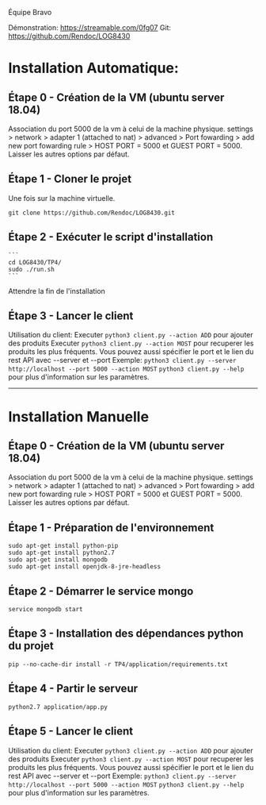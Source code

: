 Équipe Bravo

Démonstration: https://streamable.com/0fg07
Git: https://github.com/Rendoc/LOG8430

# Installation Automatique:

## Étape 0 - Création de la VM (ubuntu server 18.04)
  Association du port 5000 de la vm à celui de la machine physique.
    settings > network > adapter 1 (attached to nat) > advanced > Port fowarding > add new port fowarding rule > HOST PORT = 5000 et GUEST PORT = 5000. 
    Laisser les autres options par défaut.

## Étape 1 - Cloner le projet
  Une fois sur la machine virtuelle.

  ```git clone https://github.com/Rendoc/LOG8430.git```

## Étape 2 - Exécuter le script d'installation  
    ```
    cd LOG8430/TP4/
    sudo ./run.sh 
    ```

  Attendre la fin de l'installation

## Étape 3 - Lancer le client

  Utilisation du client:
    Executer ```python3 client.py --action ADD``` pour ajouter des produits
    Executer ```python3 client.py --action MOST``` pour recuperer les produits les plus fréquents.
    Vous pouvez aussi spécifier le port et le lien du rest API avec --server et --port
      Exemple: ```python3 client.py --server http://localhost --port 5000 --action MOST```
      ```python3 client.py --help``` pour plus d'information sur les paramètres.

_________________________________________________________________________________________________


# Installation Manuelle

## Étape 0 - Création de la VM (ubuntu server 18.04)
  Association du port 5000 de la vm à celui de la machine physique.
    settings > network > adapter 1 (attached to nat) > advanced > Port fowarding > add new port fowarding rule > HOST PORT = 5000 et GUEST PORT = 5000. 
    Laisser les autres options par défaut.

## Étape 1 - Préparation de l'environnement
  ```
  sudo apt-get install python-pip 
  sudo apt-get install python2.7
  sudo apt-get install mongodb
  sudo apt-get install openjdk-8-jre-headless
  ```

## Étape 2 - Démarrer le service mongo
  ```service mongodb start```

## Étape 3 - Installation des dépendances python du projet
  ```pip --no-cache-dir install -r TP4/application/requirements.txt```

## Étape 4 - Partir le serveur
  ```python2.7 application/app.py```

## Étape 5 - Lancer le client

  Utilisation du client:
    Executer ```python3 client.py --action ADD``` pour ajouter des produits
    Executer ```python3 client.py --action MOST``` pour recuperer les produits les plus fréquents.
    Vous pouvez aussi spécifier le port et le lien du rest API avec --server et --port
      Exemple: ```python3 client.py --server http://localhost --port 5000 --action MOST```
      ```python3 client.py --help``` pour plus d'information sur les paramètres.

